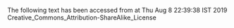 The following text has been accessed from at Thu Aug 8 22:39:38 IST 2019
Creative_Commons_Attribution-ShareAlike_License
